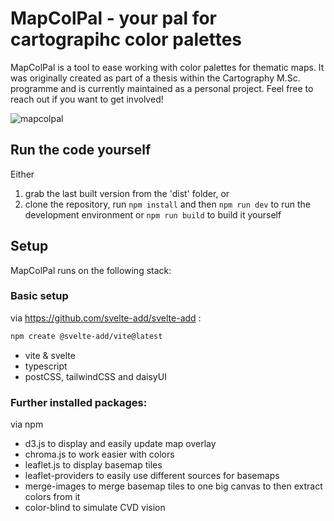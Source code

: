 # MapColPal - your pal for cartograpihc color palettes

MapColPal is a tool to ease working with color palettes for thematic maps.
It was originally created as part of a thesis within the Cartography M.Sc. programme and is currently maintained as a personal project. Feel free to reach out if you want to get involved!

![mapcolpal](https://user-images.githubusercontent.com/46158468/189892397-0fb4d24e-a8fd-4947-a723-0997d481136b.PNG)

## Run the code yourself

Either
1. grab the last built version from the 'dist' folder, or
2. clone the repository, run ```npm install``` and then ```npm run dev``` to run the development environment or ```npm run build``` to build it yourself

## Setup

MapColPal runs on the following stack:

### Basic setup
via https://github.com/svelte-add/svelte-add :

```sh
npm create @svelte-add/vite@latest
```
- vite & svelte
- typescript
- postCSS, tailwindCSS and daisyUI

### Further installed packages:
via npm
- d3.js to display and easily update map overlay
- chroma.js to work easier with colors
- leaflet.js to display basemap tiles
- leaflet-providers to easily use different sources for basemaps
- merge-images to merge basemap tiles to one big canvas to then extract colors from it
- color-blind to simulate CVD vision
